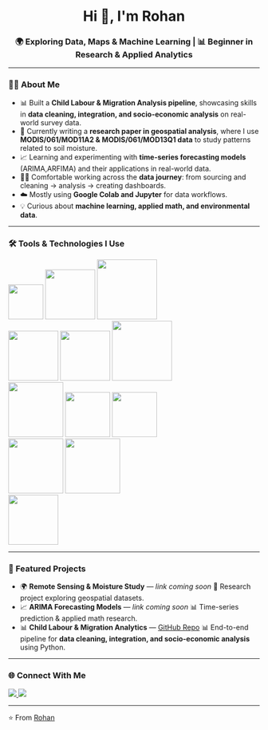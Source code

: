 <!-- Header -->
<h1 align="center">Hi 👋, I'm Rohan</h1>
<h3 align="center">🌍 Exploring Data, Maps & Machine Learning | 📊 Beginner in Research & Applied Analytics</h3>

---

<!-- About Me -->
### 🙋‍♂️ About Me
- 📊 Built a **Child Labour & Migration Analysis pipeline**, showcasing skills in **data cleaning, integration, and socio-economic analysis** on real-world survey data.  
- 🔭 Currently writing a **research paper in geospatial analysis**, where I use **MODIS/061/MOD11A2 & MODIS/061/MOD13Q1 data** to study patterns related to soil moisture.  
- 📈 Learning and experimenting with **time-series forecasting models** (ARIMA,ARFIMA) and their applications in real-world data.  
- 🧑‍💻 Comfortable working across the **data journey**: from sourcing and cleaning → analysis → creating dashboards.  
- ☁️ Mostly using **Google Colab and Jupyter** for data workflows.  
- 💡 Curious about **machine learning, applied math, and environmental data**.  

---
### 🛠️ Tools & Technologies I Use
<p align="left">
  <!-- Core -->
  <img src="https://skillicons.dev/icons?i=python,r" width="70"/>
  <img src="https://img.shields.io/badge/Jupyter-F37626.svg?&style=flat&logo=Jupyter&logoColor=white" width="100"/>
  <img src="https://img.shields.io/badge/Google%20Colab-F9AB00.svg?&style=flat&logo=Google-Colab&logoColor=white" width="120"/>
  <br>
  <!-- ML / Stats -->
  <img src="https://img.shields.io/badge/NumPy-013243.svg?&style=flat&logo=NumPy&logoColor=white" width="100"/>
  <img src="https://img.shields.io/badge/Pandas-150458.svg?&style=flat&logo=Pandas&logoColor=white" width="100"/>
  <img src="https://img.shields.io/badge/scikit--learn-F7931E.svg?&style=flat&logo=scikit-learn&logoColor=white" width="120"/>
  <br>
  <!-- Visualization -->
  <img src="https://img.shields.io/badge/Matplotlib-11557c.svg?&style=flat&logo=plotly&logoColor=white" width="110"/>
  <img src="https://img.shields.io/badge/Seaborn-008080.svg?&style=flat&logoColor=white" width="90"/>
  <img src="https://img.shields.io/badge/PowerBI-F2C811.svg?&style=flat&logo=Power-BI&logoColor=black" width="90"/>
  <br>
  <!-- Geospatial -->
  <img src="https://img.shields.io/badge/GeoPandas-ffca28.svg?&style=flat&logo=python&logoColor=black" width="110"/>
  <img src="https://img.shields.io/badge/Rasterio-3776AB.svg?&style=flat&logo=python&logoColor=white" width="110"/>
  <br>
  <!-- Tools -->
  <img src="https://skillicons.dev/icons?i=github,vscode" width="100"/>
</p>

---
<!-- Projects -->
### 🚀 Featured Projects
- 🌍 **Remote Sensing & Moisture Study** — *link coming soon* 🌱 Research project exploring geospatial datasets.  
- 📈 **ARIMA Forecasting Models** — *link coming soon* 📊 Time-series prediction & applied math research.  
- 📊 **Child Labour & Migration Analytics** — [GitHub Repo](https://github.com/nodonut6311/ChildLabour-Migration-Analytics) 📊 End-to-end pipeline for **data cleaning, integration, and socio-economic analysis** using Python.

---

<!-- Connect -->
### 🌐 Connect With Me
<p align="left">
 <a href="https://www.linkedin.com/in/rohan-amudhala-b70000325" target="_blank">
  <img src="https://img.shields.io/badge/-LinkedIn-blue?logo=linkedin&logoColor=white" />
</a>
  <a href="mailto:rohan2410188@gmail.com"><img src="https://img.shields.io/badge/-Gmail-D14836?logo=gmail&logoColor=white" /></a>
</p>

---

⭐️ From [Rohan](https://github.com/nodonut6311)
